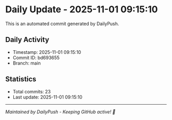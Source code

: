 # Daily Update - 2025-11-01 09:15:10

This is an automated commit generated by DailyPush.

## Daily Activity
- Timestamp: 2025-11-01 09:15:10
- Commit ID: bd693655
- Branch: main

## Statistics
- Total commits: 23
- Last update: 2025-11-01 09:15:10

---
*Maintained by DailyPush - Keeping GitHub active! 🚀*
